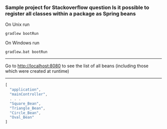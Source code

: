 ### Sample project for Stackoverflow question Is it possible to register all classes within a package as Spring beans

On Unix run
```
gradlew bootRun
```

On Windows run
```
gradlew.bat bootRun
```
----
Go to <http://localhost:8080> to see the list of all beans (including those which were created at runtime)

----

```javascript
[
  "application",
  "mainController",
  . . .
  "Square_Bean",
  "Triangle_Bean",
  "Circle_Bean",
  "Oval_Bean"
]
```
